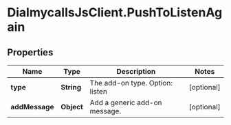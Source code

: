 # DialmycallsJsClient.PushToListenAgain

## Properties
Name | Type | Description | Notes
------------ | ------------- | ------------- | -------------
**type** | **String** | The add-on type. Option: listen | [optional] 
**addMessage** | **Object** | Add a generic add-on message. | [optional] 


